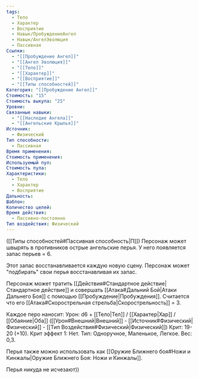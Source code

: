 ```yaml
---
tags:
  - Тело
  - Характер
  - Восприятие
  - Навык/ПробуждениеАнгел
  - Навык/АнгелЭволюция
  - Пассивная
Ссылки:
  - "[[Пробуждение Ангел]]"
  - "[[Ангел Эволюция]]"
  - "[[Тело]]"
  - "[[Характер]]"
  - "[[Восприятие]]"
  - "[[Типы способностей]]"
Категория: "[[Пробуждение Ангел]]"
Стоимость: "15"
Стоимость выкупа: "25"
Уровни: 
Связанные навыки:
  - "[[Наследие Ангела]]"
  - "[[Ангельские Крылья]]"
Источник:
  - Физический
Тип способности:
  - Пассивная
Время применения: 
Стоимость применения: 
Используемый пул: 
Стоимость пула: 
Характеристики:
  - Тело
  - Характер
  - Восприятие
Дальность: 
Шаблон: 
Количество целей: 
Время действия:
  - Пассивно-постоянно
Тип воздействия: Физический
---
```

([[Типы способностей#Пассивная способность|П]]) Персонаж может швырять в противников острые ангельские перья. У него появляется запас перьев = 6. 

Этот запас восстанавливается каждую новую сцену. Персонаж может "подбирать" свои перья восстанавливая их запас.

Персонаж может тратить [[Действия#Стандартное действие|Стандартное действие]] и совершать [[Атака#Дальний Бой|Атаки Дальнего Боя]] с помощью [[Пробуждение|Пробуждения]]. Считается что его [[Атака#Скорострельная стрельба|Скорострельность]] = 3. 

Каждое перо наносит: Урон: d6 + [[Тело|Тел]] / [[Характер|Хар]] / [[Обаяние|Оба]] ([[Урон#Внешний|Внешний]] - [[Источник#Физический|Физический]] - [[Тип Воздействия#Физический|Физический]]) Крит: 19-20 (+10). Крит эффект 1: Нет. Тип: Одноручное, Маленькое, Легкое. Вес: 0,3. 

Перья также можно использовать как [[Оружие Ближнего боя#Ножи и Кинжалы|Оружие Ближнего Боя: Ножи и Кинжалы]].

Перья никуда не исчезают))